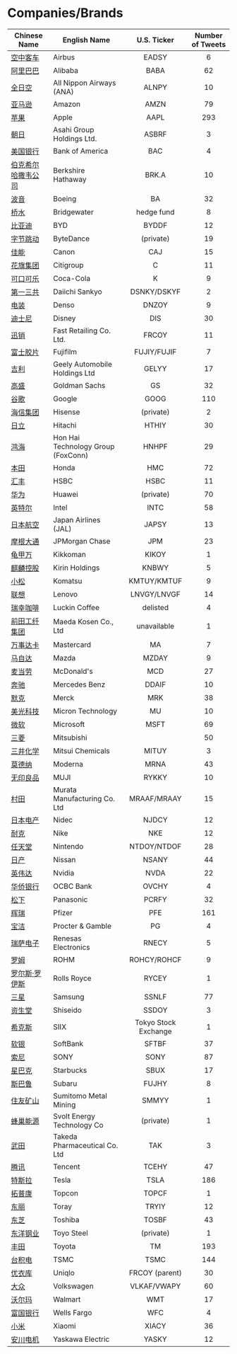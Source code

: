 # Companies/Brands  
        
| Chinese Name | English Name | U.S. Ticker | Number of Tweets |
| ----- | ----- | :---: | :---: |
| [空中客车](空中客车.md) | Airbus | EADSY | 6 |
| [阿里巴巴](阿里巴巴.md) | Alibaba | BABA | 62 |
| [全日空](全日空.md) | All Nippon Airways (ANA) | ALNPY | 10 |
| [亚马逊](亚马逊.md) | Amazon | AMZN | 79 |
| [苹果](苹果.md) | Apple | AAPL | 293 |
| [朝日](朝日.md) | Asahi Group Holdings Ltd. | ASBRF | 3 |
| [美国银行](美国银行.md) | Bank of America | BAC | 4 |
| [伯克希尔哈撒韦公司](伯克希尔哈撒韦公司.md) | Berkshire Hathaway | BRK.A | 10 |
| [波音](波音.md) | Boeing | BA | 32 |
| [桥水](桥水.md) | Bridgewater | hedge fund | 8 |
| [比亚迪](比亚迪.md) | BYD | BYDDF | 12 |
| [字节跳动](字节跳动.md) | ByteDance | (private) | 19 |
| [佳能](佳能.md) | Canon | CAJ | 15 |
| [花旗集团](花旗集团.md) | Citigroup | C | 11 |
| [可口可乐](可口可乐.md) | Coca-Cola | K | 9 |
| [第一三共](第一三共.md) | Daiichi Sankyo | DSNKY/DSKYF | 2 |
| [电装](电装.md) | Denso | DNZOY | 9 |
| [迪士尼](迪士尼.md) | Disney | DIS | 30 |
| [迅销](迅销.md) | Fast Retailing Co. Ltd. | FRCOY | 11 |
| [富士胶片](富士胶片.md) | Fujifilm | FUJIY/FUJIF | 7 |
| [吉利](吉利.md) | Geely Automobile Holdings Ltd | GELYY | 17 |
| [高盛](高盛.md) | Goldman Sachs | GS | 32 |
| [谷歌](谷歌.md) | Google | GOOG | 110 |
| [海信集团](海信集团.md) | Hisense | (private) | 2 |
| [日立](日立.md) | Hitachi | HTHIY | 30 |
| [鸿海](鸿海.md) | Hon Hai Technology Group (FoxConn) | HNHPF | 29 |
| [本田](本田.md) | Honda | HMC | 72 |
| [汇丰](汇丰.md) | HSBC | HSBC | 11 |
| [华为](华为.md) | Huawei | (private) | 70 |
| [英特尔](英特尔.md) | Intel | INTC | 58 |
| [日本航空](日本航空.md) | Japan Airlines (JAL) | JAPSY | 13 |
| [摩根大通](摩根大通.md) | JPMorgan Chase | JPM | 23 |
| [龟甲万](龟甲万.md) | Kikkoman | KIKOY | 1 |
| [麒麟控股](麒麟控股.md) | Kirin Holdings | KNBWY | 5 |
| [小松](小松.md) | Komatsu | KMTUY/KMTUF | 9 |
| [联想](联想.md) | Lenovo | LNVGY/LNVGF | 14 |
| [瑞幸咖啡](瑞幸咖啡.md) | Luckin Coffee | delisted | 4 |
| [前田工纤集团](前田工纤集团.md) | Maeda Kosen Co., Ltd | unavailable | 1 |
| [万事达卡](万事达卡.md) | Mastercard | MA | 7 |
| [马自达](马自达.md) | Mazda | MZDAY | 9 |
| [麦当劳](麦当劳.md) | McDonald's | MCD | 27 |
| [奔驰](奔驰.md) | Mercedes Benz | DDAIF | 10 |
| [默克](默克.md) | Merck | MRK | 38 |
| [美光科技](美光科技.md) | Micron Technology | MU | 10 |
| [微软](微软.md) | Microsoft | MSFT | 69 |
| [三菱](三菱.md) | Mitsubishi |  | 50 |
| [三井化学](三井化学.md) | Mitsui Chemicals | MITUY | 3 |
| [莫德纳](莫德纳.md) | Moderna | MRNA | 43 |
| [无印良品](无印良品.md) | MUJI | RYKKY | 10 |
| [村田](村田.md) | Murata Manufacturing Co. Ltd | MRAAF/MRAAY | 15 |
| [日本电产](日本电产.md) | Nidec | NJDCY | 12 |
| [耐克](耐克.md) | Nike | NKE | 12 |
| [任天堂](任天堂.md) | Nintendo | NTDOY/NTDOF | 28 |
| [日产](日产.md) | Nissan | NSANY | 44 |
| [英伟达](英伟达.md) | Nvidia | NVDA | 22 |
| [华侨银行](华侨银行.md) | OCBC Bank | OVCHY | 4 |
| [松下](松下.md) | Panasonic | PCRFY | 32 |
| [辉瑞](辉瑞.md) | Pfizer | PFE | 161 |
| [宝洁](宝洁.md) | Procter & Gamble | PG | 4 |
| [瑞萨电子](瑞萨电子.md) | Renesas Electronics | RNECY | 5 |
| [罗姆](罗姆.md) | ROHM | ROHCY/ROHCF | 9 |
| [罗尔斯·罗伊斯](罗尔斯·罗伊斯.md) | Rolls Royce | RYCEY | 1 |
| [三星](三星.md) | Samsung | SSNLF | 77 |
| [资生堂](资生堂.md) | Shiseido | SSDOY | 3 |
| [希克斯](希克斯.md) | SIIX | Tokyo Stock Exchange | 1 |
| [软银](软银.md) | SoftBank | SFTBF | 37 |
| [索尼](索尼.md) | SONY | SONY | 87 |
| [星巴克](星巴克.md) | Starbucks | SBUX | 17 |
| [斯巴鲁](斯巴鲁.md) | Subaru | FUJHY | 8 |
| [住友矿山](住友矿山.md) | Sumitomo Metal Mining | SMMYY | 1 |
| [蜂巢能源](蜂巢能源.md) | Svolt Energy Technology Co | (private) | 1 |
| [武田](武田.md) | Takeda Pharmaceutical Co. Ltd | TAK | 3 |
| [腾讯](腾讯.md) | Tencent | TCEHY | 47 |
| [特斯拉](特斯拉.md) | Tesla | TSLA | 186 |
| [拓普康](拓普康.md) | Topcon | TOPCF | 1 |
| [东丽](东丽.md) | Toray | TRYIY | 12 |
| [东芝](东芝.md) | Toshiba | TOSBF | 43 |
| [东洋钢业](东洋钢业.md) | Toyo Steel | (private) | 1 |
| [丰田](丰田.md) | Toyota | TM | 193 |
| [台积电](台积电.md) | TSMC | TSMC | 144 |
| [优衣库](优衣库.md) | Uniqlo | FRCOY (parent) | 30 |
| [大众](大众.md) | Volkswagen | VLKAF/VWAPY | 60 |
| [沃尔玛](沃尔玛.md) | Walmart | WMT | 17 |
| [富国银行](富国银行.md) | Wells Fargo | WFC | 4 |
| [小米](小米.md) | Xiaomi | XIACY | 36 |
| [安川电机](安川电机.md) | Yaskawa Electric | YASKY | 12 |
